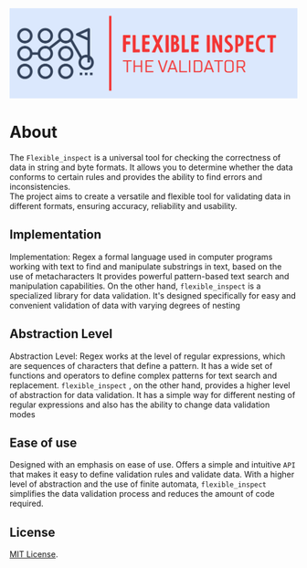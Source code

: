<p align="center">
    <kbd>
        <img src="docs/logo/png/Color logo with background.png" alt="Logo" width="700" />
    </kbd>
</p>

# About
The `Flexible_inspect` is a universal tool for checking the correctness of data in string and byte formats. 
It allows you to determine whether the data conforms to certain rules and provides the ability to find errors and inconsistencies.\
The project aims to create a versatile and flexible tool for validating data in different formats, ensuring accuracy, reliability and usability.

## Implementation
Implementation: Regex a formal language used in computer programs working with text to find and manipulate substrings in text,
based on the use of metacharacters It provides powerful pattern-based text search and manipulation capabilities.
On the other hand, `flexible_inspect` is a specialized library for data validation.
It's designed specifically for easy and convenient validation of data with varying degrees of nesting

## Abstraction Level
Abstraction Level: Regex works at the level of regular expressions, which are sequences of characters that define a pattern.
It has a wide set of functions and operators to define complex patterns for text search and replacement. `flexible_inspect` , on the other hand, provides a higher level of abstraction for data validation.
It has a simple way for different nesting of regular expressions and also has the ability to change data validation modes

## Ease of use
Designed with an emphasis on ease of use. Offers a simple and intuitive `API` that makes it easy to define validation rules and validate data.
With a higher level of abstraction and the use of finite automata, `flexible_inspect` simplifies the data validation process and reduces the amount of code required.

## License
[MIT License](./LICENSE).